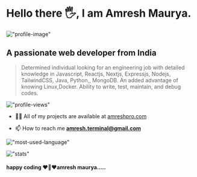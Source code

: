 
#   Hello there 🖐, I am Amresh Maurya.

!["profile-image"](https://media.licdn.com/dms/image/D4D16AQHd4KDtlTvC6g/profile-displaybackgroundimage-shrink_350_1400/0/1682358053805?e=1700092800&v=beta&t=I606q1aOPBnJSGP5wsZv912QHbxhE9__nIcGjuxBtrk)


##  A passionate web developer from India
> Determined individual looking for an engineering job with detailed knowledge in Javascript, Reactjs, Nextjs, Expressjs, Nodejs, TailwindCSS, Java, Python,, MongoDB. An added advantage of knowing Linux,Docker. Ability to write, test, maintain, and debug codes.



!["profile-views"](https://komarev.com/ghpvc/?username=amreshpro&label=Profile%20views&color=0e75b6&style=flat)

- 👨‍💻 All of my projects are available at [amreshpro.com](https://amreshpro.com)

- 📫 How to reach me **amresh.terminal@gmail.com**
 

!["most-used-language"](https://github-readme-stats.vercel.app/api/top-langs?username=amreshpro&theme=dark&show_icons=true&locale=en&layout=compact)

!["stats"](https://github-readme-stats.vercel.app/api?username=amreshpro&theme=dark&show_icons=true&locale=en)



####  happy coding ♥️🎯❤️amresh maurya.....



